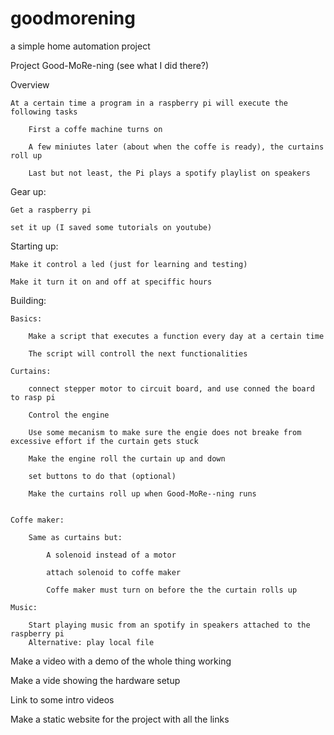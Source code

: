# goodmorening
a simple home automation project




Project Good-MoRe-ning (see what I did there?)

Overview

	At a certain time a program in a raspberry pi will execute the following tasks

		First a coffe machine turns on

		A few miniutes later (about when the coffe is ready), the curtains roll up

		Last but not least, the Pi plays a spotify playlist on speakers




Gear up:

	Get a raspberry pi

	set it up (I saved some tutorials on youtube)

Starting up:

	Make it control a led (just for learning and testing)

	Make it turn it on and off at speciffic hours

Building:

	Basics: 

		Make a script that executes a function every day at a certain time

		The script will controll the next functionalities
	
	Curtains:

		connect stepper motor to circuit board, and use conned the board to rasp pi 

		Control the engine

		Use some mecanism to make sure the engie does not breake from excessive effort if the curtain gets stuck

		Make the engine roll the curtain up and down

		set buttons to do that (optional)

		Make the curtains roll up when Good-MoRe--ning runs


	Coffe maker:

		Same as curtains but:

			A solenoid instead of a motor 

			attach solenoid to coffe maker

			Coffe maker must turn on before the the curtain rolls up

	Music: 

		Start playing music from an spotify in speakers attached to the raspberry pi
		Alternative: play local file


Make a video with a demo  of the whole thing working

Make a vide showing the hardware setup 

Link to some intro videos 

Make a static website for the project with all the links






